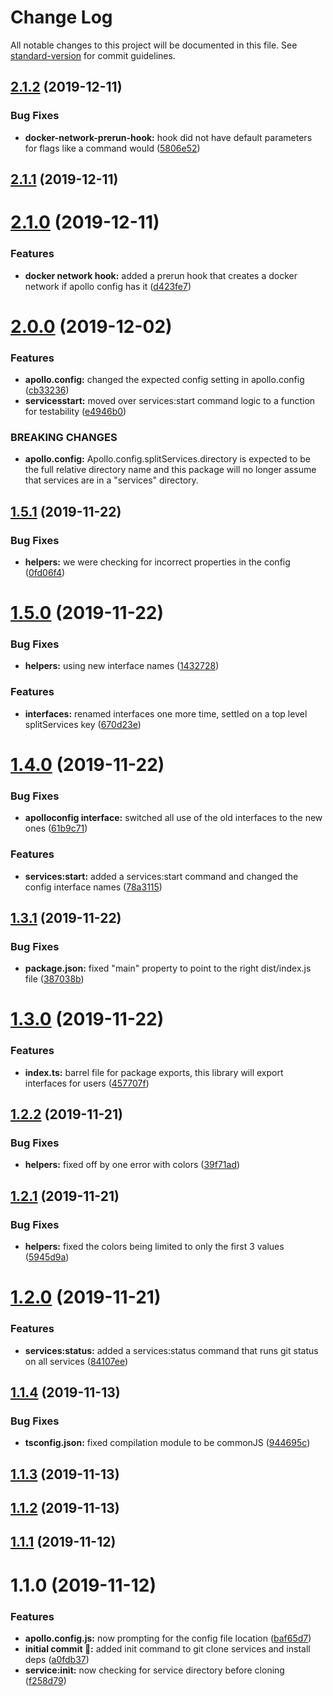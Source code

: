 # Change Log

All notable changes to this project will be documented in this file. See [standard-version](https://github.com/conventional-changelog/standard-version) for commit guidelines.

## [2.1.2](https://github.com/itmayziii/apollo-cli-plugin-split-services/compare/v2.1.1...v2.1.2) (2019-12-11)


### Bug Fixes

* **docker-network-prerun-hook:** hook did not have default parameters for flags like a command would ([5806e52](https://github.com/itmayziii/apollo-cli-plugin-split-services/commit/5806e52))



## [2.1.1](https://github.com/itmayziii/apollo-cli-plugin-split-services/compare/v2.1.0...v2.1.1) (2019-12-11)



# [2.1.0](https://github.com/itmayziii/apollo-cli-plugin-split-services/compare/v2.0.0...v2.1.0) (2019-12-11)


### Features

* **docker network hook:** added a prerun hook that creates a docker network if apollo config has it ([d423fe7](https://github.com/itmayziii/apollo-cli-plugin-split-services/commit/d423fe7))



# [2.0.0](https://github.com/itmayziii/apollo-cli-plugin-split-services/compare/v1.5.1...v2.0.0) (2019-12-02)


### Features

* **apollo.config:** changed the expected config setting in apollo.config ([cb33236](https://github.com/itmayziii/apollo-cli-plugin-split-services/commit/cb33236))
* **servicesstart:** moved over services:start command logic to a function for testability ([e4946b0](https://github.com/itmayziii/apollo-cli-plugin-split-services/commit/e4946b0))


### BREAKING CHANGES

* **apollo.config:** Apollo.config.splitServices.directory is expected to be the full relative directory
name and this package will no longer assume that services are in a "services" directory.



## [1.5.1](https://github.com/itmayziii/apollo-cli-plugin-split-services/compare/v1.5.0...v1.5.1) (2019-11-22)


### Bug Fixes

* **helpers:** we were checking for incorrect properties in the config ([0fd06f4](https://github.com/itmayziii/apollo-cli-plugin-split-services/commit/0fd06f4))



# [1.5.0](https://github.com/itmayziii/apollo-cli-plugin-split-services/compare/v1.4.0...v1.5.0) (2019-11-22)


### Bug Fixes

* **helpers:** using new interface names ([1432728](https://github.com/itmayziii/apollo-cli-plugin-split-services/commit/1432728))


### Features

* **interfaces:** renamed interfaces one more time, settled on a top level splitServices key ([670d23e](https://github.com/itmayziii/apollo-cli-plugin-split-services/commit/670d23e))



# [1.4.0](https://github.com/itmayziii/apollo-cli-plugin-split-services/compare/v1.3.1...v1.4.0) (2019-11-22)


### Bug Fixes

* **apolloconfig interface:** switched all use of the old interfaces to the new ones ([61b9c71](https://github.com/itmayziii/apollo-cli-plugin-split-services/commit/61b9c71))


### Features

* **services:start:** added a services:start command and changed the config interface names ([78a3115](https://github.com/itmayziii/apollo-cli-plugin-split-services/commit/78a3115))



## [1.3.1](https://github.com/itmayziii/apollo-cli-plugin-split-services/compare/v1.3.0...v1.3.1) (2019-11-22)


### Bug Fixes

* **package.json:** fixed "main" property to point to the right dist/index.js file ([387038b](https://github.com/itmayziii/apollo-cli-plugin-split-services/commit/387038b))



# [1.3.0](https://github.com/itmayziii/apollo-cli-plugin-split-services/compare/v1.2.2...v1.3.0) (2019-11-22)


### Features

* **index.ts:** barrel file for package exports, this library will export interfaces for users ([457707f](https://github.com/itmayziii/apollo-cli-plugin-split-services/commit/457707f))



## [1.2.2](https://github.com/itmayziii/apollo-cli-plugin-split-services/compare/v1.2.1...v1.2.2) (2019-11-21)


### Bug Fixes

* **helpers:** fixed off by one error with colors ([39f71ad](https://github.com/itmayziii/apollo-cli-plugin-split-services/commit/39f71ad))



## [1.2.1](https://github.com/itmayziii/apollo-cli-plugin-split-services/compare/v1.2.0...v1.2.1) (2019-11-21)


### Bug Fixes

* **helpers:** fixed the colors being limited to only the first 3 values ([5945d9a](https://github.com/itmayziii/apollo-cli-plugin-split-services/commit/5945d9a))



# [1.2.0](https://github.com/itmayziii/apollo-cli-plugin-split-services/compare/v1.1.4...v1.2.0) (2019-11-21)


### Features

* **services:status:** added a services:status command that runs git status on all services ([84107ee](https://github.com/itmayziii/apollo-cli-plugin-split-services/commit/84107ee))



## [1.1.4](https://github.com/itmayziii/apollo-cli-plugin-split-services/compare/v1.1.3...v1.1.4) (2019-11-13)


### Bug Fixes

* **tsconfig.json:** fixed compilation module to be commonJS ([944695c](https://github.com/itmayziii/apollo-cli-plugin-split-services/commit/944695c))



## [1.1.3](https://github.com/itmayziii/apollo-cli-plugin-split-services/compare/v1.1.2...v1.1.3) (2019-11-13)



## [1.1.2](https://github.com/itmayziii/apollo-cli-plugin-split-services/compare/v1.1.1...v1.1.2) (2019-11-13)



## [1.1.1](https://github.com/itmayziii/apollo-cli-plugin-split-services/compare/v1.1.0...v1.1.1) (2019-11-12)



# 1.1.0 (2019-11-12)


### Features

* **apollo.config.js:** now prompting for the config file location ([baf65d7](https://github.com/itmayziii/apollo-cli-plugin-split-services/commit/baf65d7))
* **initial commit :rocket::** added init command to git clone services and install deps ([a0fdb37](https://github.com/itmayziii/apollo-cli-plugin-split-services/commit/a0fdb37))
* **service:init:** now checking for service directory before cloning ([f258d79](https://github.com/itmayziii/apollo-cli-plugin-split-services/commit/f258d79))
